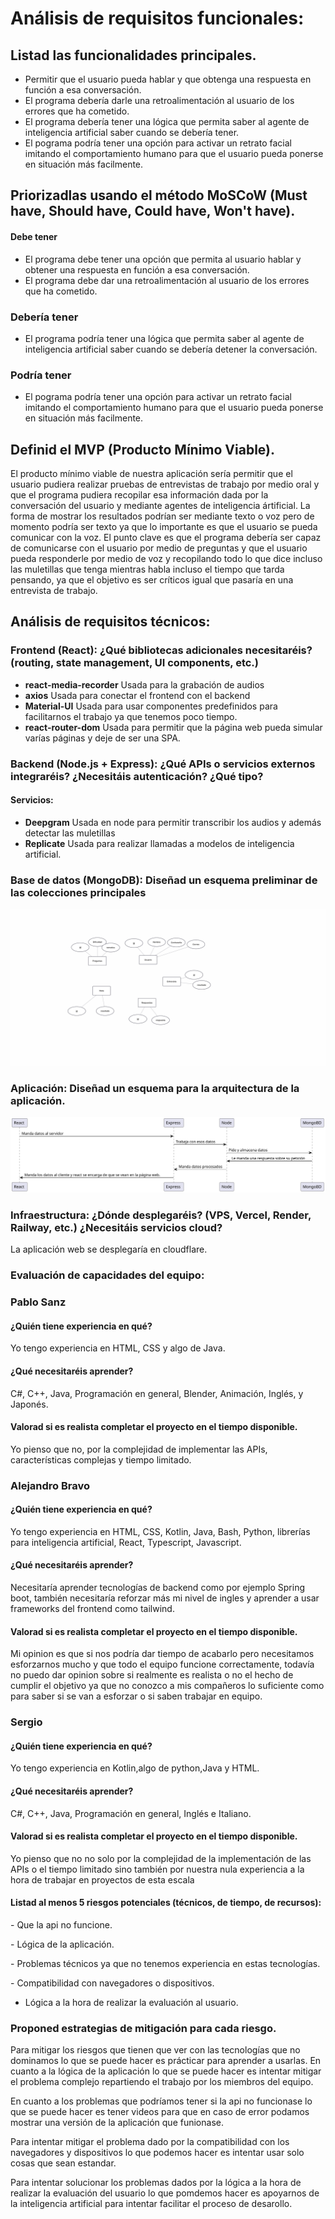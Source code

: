 # Análisis de requisitos funcionales:

## Listad las funcionalidades principales.

- Permitir que el usuario pueda hablar y que obtenga una respuesta en función a esa conversación.
- El programa debería darle una retroalimentación al usuario de los errores que ha cometido.
- El programa debería tener una lógica que permita saber al agente de inteligencia artificial saber cuando se debería tener.
- El pograma podría tener una opción para activar un retrato facial imitando el comportamiento humano para que el usuario pueda ponerse en situación más facilmente.

## Priorizadlas usando el método MoSCoW (Must have, Should have, Could have, Won't have).

#### Debe tener
- El programa debe tener una opción que permita al usuario hablar y obtener una respuesta en función a esa conversación.
- El programa debe dar una retroalimentación al usuario de los errores que ha cometido.

### Debería tener
- El programa podría tener una lógica que permita saber al agente de inteligencia artificial saber cuando se debería detener la conversación.

### Podría tener
- El pograma podría tener una opción para activar un retrato facial imitando el comportamiento humano para que el usuario pueda ponerse en situación más facilmente.


## Definid el MVP (Producto Mínimo Viable).
El producto mínimo viable de nuestra aplicación sería permitir que el usuario pudiera realizar pruebas de entrevistas de trabajo por medio oral y que el programa pudiera recopilar esa información dada por la conversación del usuario y mediante  agentes de inteligencia ártificial. La forma de mostrar los resultados podrían ser mediante texto o voz pero de momento podría ser texto ya que lo importante es que el usuario se pueda comunicar con la voz. El punto clave es que el programa debería ser capaz de comunicarse con el usuario por medio de preguntas y que el usuario pueda responderle por medio de voz y recopilando todo lo que dice incluso las muletillas que tenga mientras habla incluso el tiempo que tarda pensando, ya que el objetivo es ser críticos igual que pasaría en una entrevista de trabajo.




## Análisis de requisitos técnicos:

### Frontend (React): ¿Qué bibliotecas adicionales necesitaréis? (routing, state management, UI components, etc.)

- **react-media-recorder** Usada para la grabación de audios 
- **axios** Usada para conectar el frontend con el backend
- **Material-UI** Usada para usar componentes predefinidos para facilitarnos el trabajo ya que tenemos poco tiempo.
- **react-router-dom** Usada para permitir que la página web pueda simular varías páginas y deje de ser una SPA.

### Backend (Node.js + Express): ¿Qué APIs o servicios externos integraréis? ¿Necesitáis autenticación? ¿Qué tipo?

#### Servicios:

- **Deepgram** Usada en node para permitir transcribir los audios y además detectar las muletillas
- **Replicate** Usada para realizar llamadas a modelos de inteligencia artificial.


### Base de datos (MongoDB): Diseñad un esquema preliminar de las colecciones principales

![EsquemaMongoDB](asserts/image.png)

### Aplicación: Diseñad un esquema para la arquitectura de la aplicación.

![Imagen arquitectura de la aplicacion](asserts/arquitecturaPaginaWeb.svg)


### Infraestructura: ¿Dónde desplegaréis? (VPS, Vercel, Render, Railway, etc.) ¿Necesitáis servicios cloud?

La aplicación web se desplegaría en cloudflare.


### Evaluación de capacidades del equipo:

### Pablo Sanz

#### ¿Quién tiene experiencia en qué?

Yo tengo experiencia en HTML, CSS y algo de Java.

#### ¿Qué necesitaréis aprender?

C#, C++, Java, Programación en general, Blender, Animación, Inglés, y Japonés.

#### Valorad si es realista completar el proyecto en el tiempo disponible.

Yo pienso que no, por la complejidad de implementar las APIs, características complejas y tiempo limitado.


### Alejandro Bravo

#### ¿Quién tiene experiencia en qué?

Yo tengo experiencia en HTML, CSS, Kotlin, Java, Bash, Python, librerías para inteligencia artificial, React, Typescript, Javascript.

#### ¿Qué necesitaréis aprender?

Necesitaría aprender tecnologías de backend como por ejemplo Spring boot, también necesitaría reforzar más mi nivel de ingles y aprender a usar frameworks del frontend como tailwind.

#### Valorad si es realista completar el proyecto en el tiempo disponible.

Mi opinion es que si nos podría dar tiempo de acabarlo pero necesitamos esforzarnos mucho y que todo el equipo funcione correctamente, todavía no puedo dar opinion sobre si realmente es realista o no el hecho de cumplir el objetivo ya que no conozco a mis compañeros lo suficiente como para saber si se van a esforzar o si saben trabajar en equipo.


### Sergio


#### ¿Quién tiene experiencia en qué?

Yo tengo experiencia en Kotlin,algo de python,Java y HTML.




#### ⁠¿Qué necesitaréis aprender?



C#, C++, Java, Programación en general, Inglés e Italiano.

#### Valorad si es realista completar el proyecto en el tiempo disponible.

Yo pienso que no no solo por la complejidad de la implementación de las APIs o el tiempo limitado sino también por nuestra nula experiencia a la hora de trabajar en proyectos de esta escala


#### ⁠Listad al menos 5 riesgos potenciales (técnicos, de tiempo, de recursos):

-⁠  Que la api no funcione.

-⁠  Lógica de la aplicación.

-⁠  Problemas técnicos ya que no tenemos experiencia en estas tecnologías.

-⁠  ⁠Compatibilidad con navegadores o dispositivos.

- Lógica a la hora de realizar la evaluación al usuario.

### Proponed estrategias de mitigación para cada riesgo.

Para mitigar los riesgos que tienen que ver con las tecnologías que no dominamos lo que se puede hacer es prácticar para aprender a usarlas. En cuanto a la lógica de la aplicación lo que se puede hacer es intentar mitigar el problema complejo repartiendo el trabajo por los miembros del equipo. 

En cuanto a los problemas que podríamos tener si la api no funcionase lo que se puede hacer es tener videos para que en caso de error podamos mostrar una versión de la aplicación que funionase.

Para intentar mitigar el problema dado por la compatibilidad con los navegadores y dispositivos lo que podemos hacer es intentar usar solo cosas que sean estandar.

Para intentar solucionar los problemas dados por la lógica a la hora de realizar la evaluación del usuario lo que pomdemos hacer es apoyarnos de la inteligencia artificial para intentar facilitar el proceso de desarollo.
